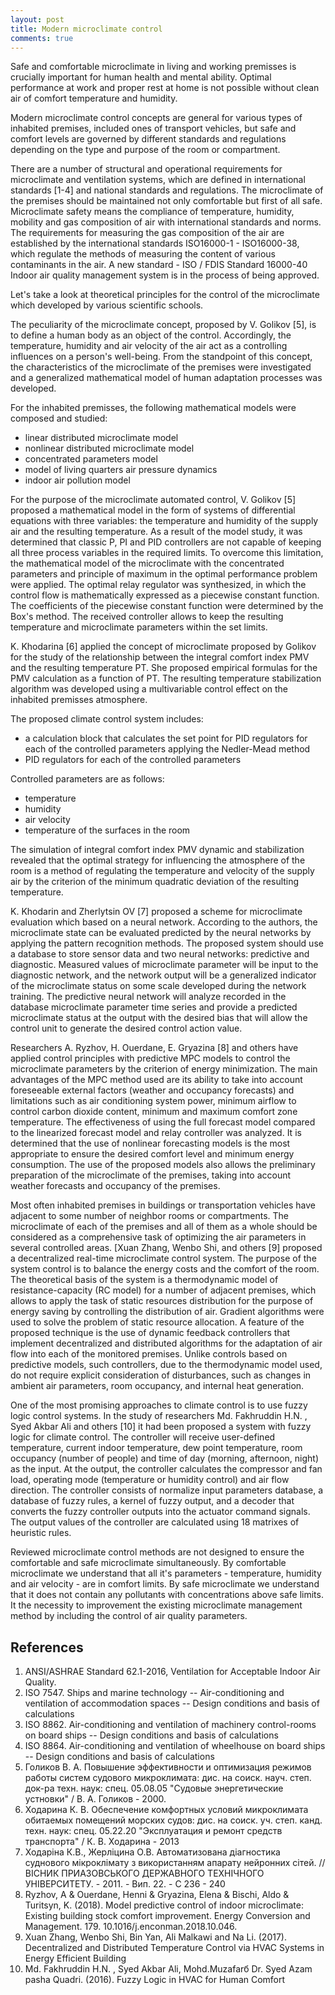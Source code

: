 ```yaml
---
layout: post
title: Modern microclimate control
comments: true
---
```


Safe and comfortable microclimate in living and working premisses is crucially important for human health and mental ability. Optimal performance at work and proper rest at home is not possible without clean air of comfort temperature and humidity.

Modern microclimate control concepts are general for various types of inhabited premises, included ones of transport vehicles, but safe and comfort levels are governed by different standards and regulations depending on the type and purpose of the room or compartment.

There are a number of structural and operational requirements for microclimate and ventilation systems, which are defined in international standards [1-4] and national standards and regulations. The microclimate of the premises should be maintained not only comfortable but first of all safe. Microclimate safety means the compliance of temperature, humidity, mobility and gas composition of air with international standards and norms. The requirements for measuring the gas composition of the air are established by the international standards ISO16000-1 - ISO16000-38, which regulate the methods of measuring the content of various contaminants in the air. A new standard - ISO / FDIS Standard 16000-40 Indoor air quality management system is in the process of being approved.

Let's take a look at theoretical principles for the control of the microclimate which developed by various scientific schools.

The peculiarity of the microclimate concept, proposed by V. Golikov [5], is to define a human body as an object of the control. Accordingly, the temperature, humidity and air velocity of the air act as a controlling influences on a person's well-being. From the standpoint of this concept, the characteristics of the microclimate of the premises were investigated and a generalized mathematical model of human adaptation processes was developed.

For the inhabited premisses, the following mathematical models were composed and studied:

- linear distributed microclimate model
- nonlinear distributed microclimate model
- concentrated parameters model
- model of living quarters air pressure dynamics
- indoor air pollution model

For the purpose of the microclimate automated control, V. Golikov [5] proposed a mathematical model in the form of systems of differential equations with three variables: the temperature and humidity of the supply air and the resulting temperature. As a result of the model study, it was determined that classic P, PI and PID controllers are not capable of keeping all three process variables in the required limits. To overcome this limitation, the mathematical model of the microclimate with the concentrated parameters and principle of maximum in the optimal performance problem were applied. The optimal relay regulator was synthesized, in which the control flow is mathematically expressed as a piecewise constant function. The coefficients of the piecewise constant function were determined by the Box's method. The received controller allows to keep the resulting temperature and microclimate parameters within the set limits.

K. Khodarina [6] applied the concept of microclimate proposed by Golikov for the study of the relationship between the integral comfort index PMV and the resulting temperature PT. She proposed empirical formulas for the PMV calculation as a function of PT. The resulting temperature stabilization algorithm was developed using a multivariable control effect on the inhabited premisses atmosphere.

The proposed climate control system includes:

- a calculation block that calculates the set point for PID regulators for each of the controlled parameters applying the Nedler-Mead method
- PID regulators for each of the controlled parameters

Controlled parameters are as follows:

- temperature
- humidity
- air velocity
- temperature of the surfaces in the room

The simulation of integral comfort index PMV dynamic and stabilization revealed that the optimal strategy for influencing the atmosphere of the room is a method of regulating the temperature and velocity of the supply air by the criterion of the minimum quadratic deviation of the resulting temperature.

K. Khodarin and Zherlytsin OV [7] proposed a scheme for microclimate evaluation which based on a neural network.
According to the authors, the microclimate state can be evaluated  predicted by the neural networks by applying the pattern recognition methods. The proposed system should use a database to store sensor data and two neural networks: predictive and diagnostic. Measured values  of microclimate parameter  will be input to the diagnostic network, and the network output will be a generalized indicator of the microclimate status on some scale developed during the network training. The predictive neural network will analyze recorded in the database microclimate parameter time series and provide a predicted microclimate status at the output with the desired bias that will allow the control unit to generate the desired control action value.

Researchers A. Ryzhov, H. Ouerdane, E. Gryazina [8] and others have applied control principles with predictive MPC models to control the microclimate parameters by the criterion of energy minimization. The main advantages of the MPC method used are its ability to take into account foreseeable external factors (weather and occupancy forecasts) and limitations such as air conditioning system power, minimum airflow to control carbon dioxide content, minimum and maximum comfort zone temperature. The effectiveness of using the full forecast model compared to the linearized forecast model and relay controller was analyzed. It is determined that the use of nonlinear forecasting models is the most appropriate to ensure the desired comfort level and minimum energy consumption. The use of the proposed models also allows the preliminary preparation of the microclimate of the premises, taking into account weather forecasts and occupancy of the premises.

Most often inhabited premises in buildings or transportation vehicles have adjacent to some number of neighbor rooms or compartments. The microclimate of each of the premises and all of them as a whole should be considered as a comprehensive task of optimizing the air parameters in several controlled areas. [Xuan Zhang, Wenbo Shi, and others [9] proposed a decentralized real-time microclimate control system. The purpose of the system control is to balance the energy costs and the comfort of the room. The theoretical basis of the system is a thermodynamic model of resistance-capacity (RC model) for a number of adjacent premises, which allows to apply the task of static resources distribution for the purpose of energy saving by controlling the distribution of air. Gradient algorithms were used to solve the problem of static resource allocation. A feature of the proposed technique is the use of dynamic feedback controllers that implement decentralized and distributed algorithms for the adaptation of air flow into each of the monitored premises. Unlike controls based on predictive models, such controllers, due to the thermodynamic model used, do not require explicit consideration of disturbances, such as changes in ambient air parameters, room occupancy, and internal heat generation.

One of the most promising approaches to climate control is to use fuzzy logic control systems. In the study of researchers Md. Fakhruddin H.N. , Syed Akbar Ali and others [10] it had been proposed a system with fuzzy logic for climate control. The controller will receive user-defined temperature, current indoor temperature, dew point temperature, room occupancy (number of people) and time of day (morning, afternoon, night) as the input. At the output, the controller calculates the compressor and fan load, operating mode (temperature or humidity control) and air flow direction. The controller consists of normalize input parameters database, a database of fuzzy rules, a kernel of fuzzy output, and a decoder that converts the fuzzy controller outputs into the actuator command signals. The output values ​​of the controller are calculated using 18 matrixes of heuristic rules.

Reviewed microclimate control methods are not designed to ensure the comfortable and safe microclimate simultaneously. By comfortable microclimate we understand that all it's parameters - temperature, humidity and air velocity - are in comfort limits. By safe microclimate we understand that it does not contain any pollutants with concentrations above safe limits.  It the necessity to improvement the existing microclimate management method by including the control of air quality parameters.

## References

1. ANSI/ASHRAE Standard 62.1-2016, Ventilation for Acceptable Indoor Air Quality.  
2. ISO 7547. Ships and marine technology -- Air-conditioning and ventilation of accommodation spaces -- Design conditions and basis of calculations
3. ISO 8862. Air-conditioning and ventilation of machinery control-rooms on board ships -- Design conditions and basis of calculations
4. ISO 8864. Air-conditioning and ventilation of wheelhouse on board ships -- Design conditions and basis of calculations
5. Голиков В. А. Повышение эффективности и оптимизация режимов работы систем судового микроклимата: дис. на соиск. науч. степ. док-ра техн. наук: спец. 05.08.05 "Судовые энергетические устновки" / В. А. Голиков - 2000.
6. Ходарина К. В. Обеспечение комфортных условий микроклимата обитаемых помещений морских судов:  дис. на соиск. уч. степ. канд. техн. наук: спец. 05.22.20 "Эксплуатация и ремонт средств транспорта" / К. В. Ходарина - 2013
7. Ходаріна К.В., Жерліцина О.В. Автоматизована діагностика суднового мікроклімату з використанням апарату нейронних сітей. // ВІСНИК ПРИАЗОВСЬКОГО ДЕРЖАВНОГО ТЕХНІЧНОГО УНІВЕРСИТЕТУ. - 2011. - Вип. 22. - С 236 - 240
8. Ryzhov, A & Ouerdane, Henni & Gryazina, Elena & Bischi, Aldo & Turitsyn, K. (2018). Model predictive control of indoor microclimate: Existing building stock comfort improvement. Energy Conversion and Management. 179. 10.1016/j.enconman.2018.10.046. 
9. Xuan Zhang, Wenbo Shi, Bin Yan, Ali Malkawi and Na Li. (2017). Decentralized and Distributed Temperature Control via HVAC Systems in Energy Efficient Building
10. Md. Fakhruddin H.N. , Syed Akbar Ali, Mohd.Muzafarб Dr. Syed Azam pasha Quadri. (2016). Fuzzy Logic in HVAC for Human Comfort
